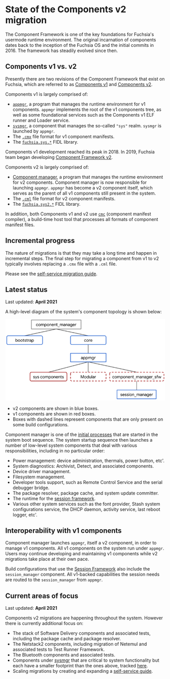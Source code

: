 # State of the Components v2 migration

The Component Framework is one of the key foundations for Fuchsia's usermode
runtime environment. The original incarnation of components dates back to the
inception of the Fuchsia OS and the initial commits in 2016. The framework has
steadily evolved since then.

## Components v1 vs. v2

Presently there are two revisions of the Component Framework that exist on
Fuchsia, which are referred to as [Components v1][cfv1] and
[Components v2][cfv2].

Components v1 is largely comprised of:

*   [`appmgr`][appmgr], a program that manages the runtime environment for v1
    components. `appmgr` implements the root of the v1 components tree, as well
    as some foundational services such as the Components v1 ELF runner and
    Loader service.
*   [`sysmgr`][sysmgr], a component that manages the so-called `"sys"` realm.
    `sysmgr` is launched by `appmgr`.
*   The [`.cmx`][cmx] file format for v1 component manifests.
*   The [`fuchsia.sys.*`][fuchsia-sys] FIDL library.

Components v1 development reached its peak in 2018. In 2019, Fuchsia team began
developing [Component Framework v2][intro].

Components v2 is largely comprised of:

*   [Component manager][component_manager], a program that manages the runtime
    environment for v2 components. Component manager is now responsible for
    launching `appmgr`. `appmgr` has become a v2 component itself, which serves
    as the parent of all v1 components still present in the system.
*   The [`.cml`][cml] file format for v2 component manifests.
*   The [`fuchsia.sys2.*`][fuchsia-sys2] FIDL library.

In addition, both Components v1 and v2 use [`cmc`][cmc] (component manifest
compiler), a build-time host tool that processes all formats of component
manifest files.

## Incremental progress

The nature of migrations is that they may take a long time and happen in
incremental steps. The final step for migrating a component from v1 to v2
typically involves replacing a `.cmx` file with a `.cml` file.

Please see the [self-service migration guide][migrating-sys-components].

## Latest status

Last updated: **April 2021**

A high-level diagram of the system's component topology is shown below:

![Realms diagram](images/high_level_components_topology.png)

*   v2 components are shown in blue boxes.
*   v1 components are shown in red boxes.
*   Boxes with dashed lines represent components that are only present on some
    build configurations.

Component manager is one of the [initial processes][initial-processes] that are
started in the system boot sequence. The system startup sequence then launches a
number of low-level system components that deal with various responsibilities,
including in no particular order:

*   Power management: device administration, thermals, power button, etc'.
*   System diagnostics: Archivist, Detect, and associated components.
*   Device driver management.
*   Filesystem management.
*   Developer tools support, such as Remote Control Service and the serial
    debugger bridge.
*   The package resolver, package cache, and system update committer.
*   The runtime for the [session framework][sfw].
*   Various other system services such as the font provider, Stash system
    configurations service, the DHCP daemon, activity service, last reboot
    logger, etc'.

## Interoperability with v1 components

Component manager launches `appmgr`, itself a v2 component, in order to manage
v1 components. All v1 components on the system run under `appmgr`. Users may
continue developing and maintaining v1 components while v2 migrations take place
at their own pace.

Build configurations that use the [Session Framework][session-framework] also
include the `session_manager` component. All v1-backed capabilities the session
needs are routed to the `session_manager` from `appmgr`.

## Current areas of focus

Last updated: **April 2021**

Components v2 migrations are happening throughout the system. However there is
currently additional focus on:

-   The stack of Software Delivery components and associated tests, including
    the package cache and package resolver.
-   The Netstack2 components, including migration of Netemul and associated
    tests to Test Runner Framework.
-   The Bluetooth components and associated tests.
-   Components under [sysmgr](/docs/glossary.md#sysmgr) that are critical to
    system functionality but each have a smaller footprint than the ones above,
    tracked [here][label-cf-v2-migration].
-   Scaling migrations by creating and expanding a
    [self-service guide][migrating-sys-components].

[appmgr]: /src/sys/appmgr
[cfv1]: /docs/glossary.md#components-v1
[cfv2]: /docs/glossary.md#components-v2
[cmc]: /tools/cmc/
[cml]: /docs/concepts/components/v2/component_manifests.md
[cmx]: /docs/concepts/components/v1/component_manifests.md
[component_manager]: /docs/concepts/components/v2/component_manager.md
[fuchsia-sys2]: https://fuchsia.dev/reference/fidl/fuchsia.sys2
[fuchsia-sys]: https://fuchsia.dev/reference/fidl/fuchsia.sys
[initial-processes]: /docs/concepts/booting/everything_between_power_on_and_your_component.md#initial-processes
[intro]: /docs/concepts/components/v2/introduction.md
[label-cf-v2-migration]: https://bugs.fuchsia.dev/p/fuchsia/issues/list?q=label%3Acf-v2-migration
[migrating-sys-components]: /docs/development/components/v2/migration.md
[session-framework]: /docs/concepts/session/introduction.md
[sfw]: /docs/concepts/session/introduction.md
[sysmgr]: /docs/glossary.md#sysmgr
